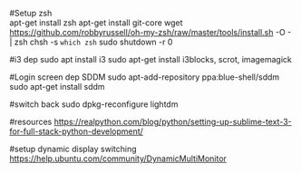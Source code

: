#Setup zsh  
apt-get install zsh
apt-get install git-core
wget https://github.com/robbyrussell/oh-my-zsh/raw/master/tools/install.sh -O - | zsh
chsh -s `which zsh`
sudo shutdown -r 0

#i3 dep
sudo apt install i3
sudo apt-get install i3blocks, scrot, imagemagick

#Login screen dep SDDM
sudo apt-add-repository ppa:blue-shell/sddm 
sudo apt-get install sddm 

#switch back 
sudo dpkg-reconfigure lightdm

#resources
https://realpython.com/blog/python/setting-up-sublime-text-3-for-full-stack-python-development/

#setup dynamic display switching https://help.ubuntu.com/community/DynamicMultiMonitor